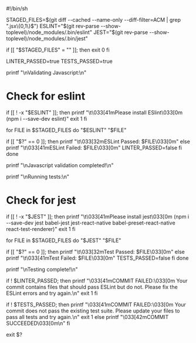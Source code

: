 #!/bin/sh

STAGED_FILES=$(git diff --cached --name-only --diff-filter=ACM | grep ".jsx\{0,1\}$")
ESLINT="$(git rev-parse --show-toplevel)/node_modules/.bin/eslint"
JEST="$(git rev-parse --show-toplevel)/node_modules/.bin/jest"

if [[ "$STAGED_FILES" = "" ]]; then
  exit 0
fi

LINTER_PASSED=true
TESTS_PASSED=true

printf "\nValidating Javascript:\n"

# Check for eslint
if [[ ! -x "$ESLINT" ]]; then
  printf "\t\033[41mPlease install ESlint\033[0m (npm i --save-dev eslint)"
  exit 1
fi

for FILE in $STAGED_FILES
do
  "$ESLINT" "$FILE"

  if [[ "$?" == 0 ]]; then
    printf "\t\033[32mESLint Passed: $FILE\033[0m"
  else
    printf "\t\033[41mESLint Failed: $FILE\033[0m"
    LINTER_PASSED=false
  fi
done

printf "\nJavascript validation completed!\n"

printf "\nRunning tests:\n"

# Check for jest
if [[ ! -x "$JEST" ]]; then
  printf "\t\033[41mPlease install jest\033[0m (npm i --save-dev jest babel-jest jest-react-native babel-preset-react-native react-test-renderer)"
  exit 1
fi

for FILE in $STAGED_FILES
do
  "$JEST" "$FILE"

  if [[ "$?" == 0 ]]; then
    printf "\t\033[32mTest Passed: $FILE\033[0m"
  else
    printf "\t\033[41mTest Failed: $FILE\033[0m"
    TESTS_PASSED=false
  fi
done

printf "\nTesting complete!\n"

if ! $LINTER_PASSED; then
  printf "\033[41mCOMMIT FAILED:\033[0m Your commit contains files that should pass ESLint but do not. Please fix the ESLint errors and try again.\n"
  exit 1
fi

if ! $TESTS_PASSED; then
  printf "\033[41mCOMMIT FAILED:\033[0m Your commit does not pass the existing test suite. Please update your files to pass all tests and try again.\n"
  exit 1
else
  printf "\033[42mCOMMIT SUCCEEDED\033[0m\n"
fi

exit $?